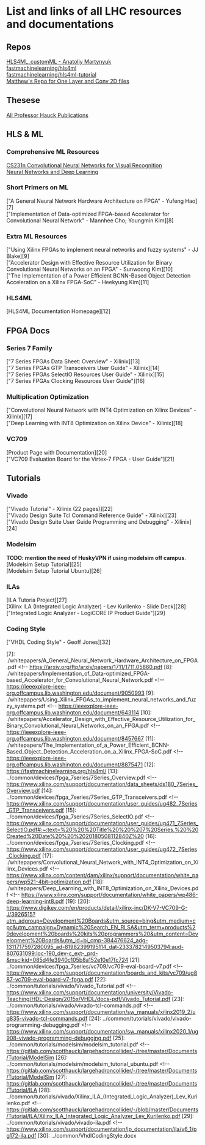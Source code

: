 # List and links of all LHC resources and documentations

## Repos

[HLS4ML_customML - Anatoliy Martynyuk][1]<br> 
[fastmachinelearning/hls4ml][2]<br> 
[fastmachinelearning/hls4ml-tutorial][3]<br> 
[Matthew's Repo for One Layer and Conv 2D files][31]<br> 

## Thesese

[All Professor Hauck Publications][4]

## HLS & ML

### Comprehensive ML Resources
[CS231n Convolutional Neural Networks for Visual Recognition][5]<br> 
[Neural Networks and Deep Learning][6]<br> 

### Short Primers on ML
["A General Neural Network Hardware Architecture on FPGA" - Yufeng Hao][7]<br> 
["Implementation of Data-optimized FPGA-based Accelerator for Convolutional Neural Network" - Mannhee Cho; Youngmin Kim][8]<br> 

### Extra ML Resources
["Using Xilinx FPGAs to implement neural networks and fuzzy systems" - JJ Blake][9]<br> 
["Accelerator Design with Effective Resource Utilization for Binary Convolutional Neural Networks on an FPGA" - Sunwoong Kim][10]<br> 
["The Implementation of a Power Efficient BCNN-Based Object Detection Acceleration on a Xilinx FPGA-SoC" - Heekyung Kim][11]<br> 

### HLS4ML
[HLS4ML Documentation Homepage][12]


## FPGA Docs

### Series 7 Family
["7 Series FPGAs Data Sheet: Overview" - Xilinix][13]<br> 
["7 Series FPGAs GTP Transceivers User Guide" - Xilinix][14]<br> 
["7 Series FPGAs SelectIO Resources User Guide" - Xilinix][15]<br> 
["7 Series FPGAs Clocking Resources User Guide"][16]<br> 

### Multiplication Optimization
["Convolutional Neural Network with INT4 Optimization on Xilinx Devices" - Xilinix][17]<br> 
["Deep Learning with INT8 Optimization on Xilinx Device" - Xilinix][18]<br> 

### VC709
[Product Page with Documentation][20]<br> 
["VC709 Evaluation Board for the Virtex-7 FPGA - User Guide"][21]<br> 

## Tutorials

### Vivado
["Vivado Tutorial" - Xilinix (22 pages)][22]<br> 
["Vivado Design Suite Tcl Command Reference Guide" - Xilinix][23]<br> 
["Vivado Design Suite User Guide Programming and Debugging" - Xilinix][24]<br> 

### Modelsim

**TODO: mention the need of HuskyVPN if using modelsim off campus**.<br>
[Modelsim Setup Tutorial][25]<br> 
[Modelsim Setup Tutorial Ubuntu][26]<br> 
### ILAs

[ILA Tutoria Project][27]<br> 
[Xilinx ILA (Integrated Logic Analyzer) - Lev Kurilenko - Slide Deck][28]<br> 
["Integrated Logic Analyzer - LogiCORE IP Product Guide"][29]<br> 

### Coding Style
["VHDL Coding Style" - Geoff Jones][32]<br> 

<!-- Links -->
[1]: https://gitlab.com/AnatoliyMartynyuk/hls4ml_customml 
[2]: https://github.com/fastmachinelearning/hls4ml
[3]: https://github.com/fastmachinelearning/hls4ml-tutorial
[4]: https://people.ece.uw.edu/hauck/publications.html
[5]: https://cs231n.github.io/
[6]: http://neuralnetworksanddeeplearning.com/
[31]:https://github.com/mbavier/HLS4ML_VerilogAndC/tree/main/singleLayer/firmware
[7]: ./whitepapers/A_General_Neural_Network_Hardware_Architecture_on_FPGA.pdf <!-- https://arxiv.org/ftp/arxiv/papers/1711/1711.05860.pdf
[8]: ./whitepapers/Implementation_of_Data-optimized_FPGA-based_Accelerator_for_Convolutional_Neural_Network.pdf <!-- https://ieeexplore-ieee-org.offcampus.lib.washington.edu/document/9050993
[9]: ./whitepapers/Using_Xilinx_FPGAs_to_implement_neural_networks_and_fuzzy_systems.pdf <!-- https://ieeexplore-ieee-org.offcampus.lib.washington.edu/document/643114
[10]: ./whitepapers/Accelerator_Design_with_Effective_Resource_Utilization_for_Binary_Convolutional_Neural_Networks_on_an_FPGA.pdf <!-- https://ieeexplore-ieee-org.offcampus.lib.washington.edu/document/8457667
[11]: ./whitepapers/The_Implementation_of_a_Power_Efficient_BCNN-Based_Object_Detection_Acceleration_on_a_Xilinx_FPGA-SoC.pdf <!-- https://ieeexplore-ieee-org.offcampus.lib.washington.edu/document/8875471
[12]: https://fastmachinelearning.org/hls4ml/
[13]: ../common/devices/fpga_7series/7Series_Overview.pdf <!-- https://www.xilinx.com/support/documentation/data_sheets/ds180_7Series_Overview.pdf
[14]: ../common/devices/fpga_7series/7Series_GTP_Transceivers.pdf <!-- https://www.xilinx.com/support/documentation/user_guides/ug482_7Series_GTP_Transceivers.pdf
[15]: ../common/devices/fpga_7series/7Series_SelectIO.pdf <!-- https://www.xilinx.com/support/documentation/user_guides/ug471_7Series_SelectIO.pdf#:~:text=%20%20%20Title%20%20%207%20Series,%20%20Created%20Date%20%20%2020180508112840Z%20
[16]: ../common/devices/fpga_7series/7Series_Clocking.pdf <!-- https://www.xilinx.com/support/documentation/user_guides/ug472_7Series_Clocking.pdf
[17]: ./whitepapers/Convolutional_Neural_Network_with_INT4_Optimization_on_Xilinx_Devices.pdf <!-- https://www.xilinx.com/content/dam/xilinx/support/documentation/white_papers/wp521-4bit-optimization.pdf
[18]: ./whitepapers/Deep_Learning_with_INT8_Optimization_on_Xilinx_Devices.pdf <!-- https://www.xilinx.com/support/documentation/white_papers/wp486-deep-learning-int8.pdf
[19]: 
[20]: https://www.digikey.com/en/products/detail/xilinx-inc/DK-V7-VC709-G-J/3926515?utm_adgroup=Development%20Boards&utm_source=bing&utm_medium=cpc&utm_campaign=Dynamic%20Search_EN_RLSA&utm_term=products%20development%20boards%20kits%20programmers%20&utm_content=Development%20Boards&utm_id=bi_cmp-384476624_adg-1311717597280095_ad-81982399195114_dat-2333782149503794:aud-807631099:loc-190_dev-c_ext-_prd-&msclkid=085d4fe3940c105b8a152e10e17fc724
[21]: ../common/devices/fpga_7series/vc709/vc709-eval-board-v7.pdf <!-- https://www.xilinx.com/support/documentation/boards_and_kits/vc709/ug887-vc709-eval-board-v7-fpga.pdf 
[22]: ../common/tutorials/vivado/Vivado_Tutorial.pdf <!-- https://www.xilinx.com/support/documentation/university/Vivado-Teaching/HDL-Design/2015x/VHDL/docs-pdf/Vivado_Tutorial.pdf
[23]: ../common/tutorials/vivado/vivado-tcl-commands.pdf <!-- https://www.xilinx.com/support/documentation/sw_manuals/xilinx2019_2/ug835-vivado-tcl-commands.pdf
[24]: ../common/tutorials/vivado/vivado-programming-debugging.pdf <!-- https://www.xilinx.com/support/documentation/sw_manuals/xilinx2020_1/ug908-vivado-programming-debugging.pdf
[25]: ../common/tutorials/modelsim/modelsim_tutorial.pdf <!-- https://gitlab.com/scotthauck/largehadroncollider/-/tree/master/Documents/Tutorial/ModelSim
[26]: ../common/tutorials/modelsim/modelsim_tutorial_ubuntu.pdf <!-- https://gitlab.com/scotthauck/largehadroncollider/-/tree/master/Documents/Tutorial/ModelSim
[27]: https://gitlab.com/scotthauck/largehadroncollider/-/tree/master/Documents/Tutorial/ILA
[28]: ../common/tutorials/vivado/Xilinx_ILA_(Integrated_Logic_Analyzer)_Lev_Kurilenko.pdf <!-- https://gitlab.com/scotthauck/largehadroncollider/-/blob/master/Documents/Tutorial/ILA/Xilinx_ILA_Integrated_Logic_Analyzer_Lev_Kurilenko.pdf
[29]: ../common/tutorials/vivado/vivado-ila.pdf <!-- https://www.xilinx.com/support/documentation/ip_documentation/ila/v6_1/pg172-ila.pdf
[30]: ../common/VhdlCodingStyle.docx

